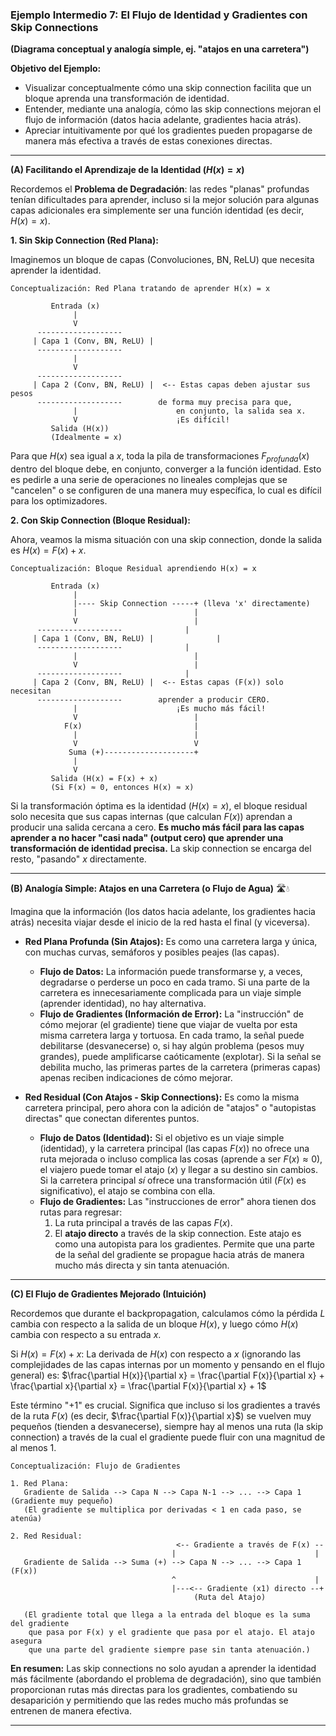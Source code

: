 ### **Ejemplo Intermedio 7: El Flujo de Identidad y Gradientes con Skip Connections**

**(Diagrama conceptual y analogía simple, ej. "atajos en una carretera")**

**Objetivo del Ejemplo:**

* Visualizar conceptualmente cómo una skip connection facilita que un bloque aprenda una transformación de identidad.
* Entender, mediante una analogía, cómo las skip connections mejoran el flujo de información (datos hacia adelante, gradientes hacia atrás).
* Apreciar intuitivamente por qué los gradientes pueden propagarse de manera más efectiva a través de estas conexiones directas.

---

**(A) Facilitando el Aprendizaje de la Identidad ($H(x) = x$)**

Recordemos el **Problema de Degradación**: las redes "planas" profundas tenían dificultades para aprender, incluso si la mejor solución para algunas capas adicionales era simplemente ser una función identidad (es decir, $H(x) = x$).

**1. Sin Skip Connection (Red Plana):**

Imaginemos un bloque de capas (Convoluciones, BN, ReLU) que necesita aprender la identidad.

```
Conceptualización: Red Plana tratando de aprender H(x) = x

         Entrada (x)
              |
              V
      -------------------
     | Capa 1 (Conv, BN, ReLU) |
      -------------------
              |
              V
      -------------------
     | Capa 2 (Conv, BN, ReLU) |  <-- Estas capas deben ajustar sus pesos
      -------------------        de forma muy precisa para que,
              |                      en conjunto, la salida sea x.
              V                      ¡Es difícil!
         Salida (H(x))
         (Idealmente = x)
```
Para que $H(x)$ sea igual a $x$, toda la pila de transformaciones $F_{profunda}(x)$ dentro del bloque debe, en conjunto, converger a la función identidad. Esto es pedirle a una serie de operaciones no lineales complejas que se "cancelen" o se configuren de una manera muy específica, lo cual es difícil para los optimizadores.

**2. Con Skip Connection (Bloque Residual):**

Ahora, veamos la misma situación con una skip connection, donde la salida es $H(x) = F(x) + x$.

```
Conceptualización: Bloque Residual aprendiendo H(x) = x

         Entrada (x)
              |
              |---- Skip Connection -----+ (lleva 'x' directamente)
              |                          |
              V                          |
      -------------------              |
     | Capa 1 (Conv, BN, ReLU) |              |
      -------------------              |
              |                          |
              V                          |
      -------------------              |
     | Capa 2 (Conv, BN, ReLU) |  <-- Estas capas (F(x)) solo necesitan
      -------------------        aprender a producir CERO.
              |                      ¡Es mucho más fácil!
              V                          |
            F(x)                         |
              |                          |
              V                          V
             Suma (+)--------------------+
              |
              V
         Salida (H(x) = F(x) + x)
         (Si F(x) ≈ 0, entonces H(x) ≈ x)
```
Si la transformación óptima es la identidad ($H(x)=x$), el bloque residual solo necesita que sus capas internas (que calculan $F(x)$) aprendan a producir una salida cercana a cero. **Es mucho más fácil para las capas aprender a no hacer "casi nada" (output cero) que aprender una transformación de identidad precisa.** La skip connection se encarga del resto, "pasando" $x$ directamente.

---

**(B) Analogía Simple: Atajos en una Carretera (o Flujo de Agua)** 🛣️💧

Imagina que la información (los datos hacia adelante, los gradientes hacia atrás) necesita viajar desde el inicio de la red hasta el final (y viceversa).

* **Red Plana Profunda (Sin Atajos):** Es como una carretera larga y única, con muchas curvas, semáforos y posibles peajes (las capas).
    * **Flujo de Datos:** La información puede transformarse y, a veces, degradarse o perderse un poco en cada tramo. Si una parte de la carretera es innecesariamente complicada para un viaje simple (aprender identidad), no hay alternativa.
    * **Flujo de Gradientes (Información de Error):** La "instrucción" de cómo mejorar (el gradiente) tiene que viajar de vuelta por esta misma carretera larga y tortuosa. En cada tramo, la señal puede debilitarse (desvanecerse) o, si hay algún problema (pesos muy grandes), puede amplificarse caóticamente (explotar). Si la señal se debilita mucho, las primeras partes de la carretera (primeras capas) apenas reciben indicaciones de cómo mejorar.

* **Red Residual (Con Atajos - Skip Connections):** Es como la misma carretera principal, pero ahora con la adición de "atajos" o "autopistas directas" que conectan diferentes puntos.
    * **Flujo de Datos (Identidad):** Si el objetivo es un viaje simple (identidad), y la carretera principal (las capas $F(x)$) no ofrece una ruta mejorada o incluso complica las cosas (aprende a ser $F(x) \approx 0$), el viajero puede tomar el atajo ($x$) y llegar a su destino sin cambios. Si la carretera principal *sí* ofrece una transformación útil ($F(x)$ es significativo), el atajo se combina con ella.
    * **Flujo de Gradientes:** Las "instrucciones de error" ahora tienen dos rutas para regresar:
        1.  La ruta principal a través de las capas $F(x)$.
        2.  El **atajo directo** a través de la skip connection. Este atajo es como una autopista para los gradientes. Permite que una parte de la señal del gradiente se propague hacia atrás de manera mucho más directa y sin tanta atenuación.

---

**(C) El Flujo de Gradientes Mejorado (Intuición)**

Recordemos que durante el backpropagation, calculamos cómo la pérdida $L$ cambia con respecto a la salida de un bloque $H(x)$, y luego cómo $H(x)$ cambia con respecto a su entrada $x$.

Si $H(x) = F(x) + x$:
La derivada de $H(x)$ con respecto a $x$ (ignorando las complejidades de las capas internas por un momento y pensando en el flujo general) es:
$\frac{\partial H(x)}{\partial x} = \frac{\partial F(x)}{\partial x} + \frac{\partial x}{\partial x} = \frac{\partial F(x)}{\partial x} + 1$

Este término "+1" es crucial. Significa que incluso si los gradientes a través de la ruta $F(x)$ (es decir, $\frac{\partial F(x)}{\partial x}$) se vuelven muy pequeños (tienden a desvanecerse), siempre hay al menos una ruta (la skip connection) a través de la cual el gradiente puede fluir con una magnitud de al menos 1.

```
Conceptualización: Flujo de Gradientes

1. Red Plana:
   Gradiente de Salida --> Capa N --> Capa N-1 --> ... --> Capa 1 (Gradiente muy pequeño)
   (El gradiente se multiplica por derivadas < 1 en cada paso, se atenúa)

2. Red Residual:
                                     <-- Gradiente a través de F(x) --
                                    |                               |
   Gradiente de Salida --> Suma (+) --> Capa N --> ... --> Capa 1 (F(x))
                                    ^                               |
                                    |---<-- Gradiente (x1) directo --+
                                         (Ruta del Atajo)

   (El gradiente total que llega a la entrada del bloque es la suma del gradiente
    que pasa por F(x) y el gradiente que pasa por el atajo. El atajo asegura
    que una parte del gradiente siempre pase sin tanta atenuación.)
```

**En resumen:**
Las skip connections no solo ayudan a aprender la identidad más fácilmente (abordando el problema de degradación), sino que también proporcionan rutas más directas para los gradientes, combatiendo su desaparición y permitiendo que las redes mucho más profundas se entrenen de manera efectiva.

---